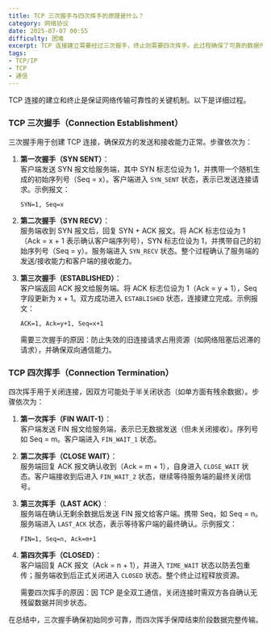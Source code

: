 ```yaml
---
title: TCP 三次握手与四次挥手的原理是什么？
category: 网络协议
date: 2025-07-07 00:55
difficulty: 困难
excerpt: TCP 连接建立需要经过三次握手，终止则需要四次挥手。此过程确保了可靠的数据传输和连接管理。
tags:
- TCP/IP
- TCP
- 通信
---
```

TCP 连接的建立和终止是保证网络传输可靠性的关键机制。以下是详细过程。

### TCP 三次握手（Connection Establishment）
三次握手用于创建 TCP 连接，确保双方的发送和接收能力正常。步骤依次为：

1. **第一次握手（SYN SENT）**：  
   客户端发送 SYN 报文给服务端，其中 SYN 标志位设为 1，并携带一个随机生成的初始序列号（Seq = x）。客户端进入 `SYN_SENT` 状态，表示已发送连接请求。示例报文：  
   ```text
   SYN=1, Seq=x
   ```

2. **第二次握手（SYN RECV）**：  
   服务端收到 SYN 报文后，回复 SYN + ACK 报文。将 ACK 标志位设为 1（Ack = x + 1 表示确认客户端序列号），SYN 标志位设为 1，并携带自己的初始序列号（Seq = y）。服务端进入 `SYN_RECV` 状态。整个过程确认了服务端的发送/接收能力和客户端的接收能力。

3. **第三次握手（ESTABLISHED）**：  
   客户端返回 ACK 报文给服务端。将 ACK 标志位设为 1（Ack = y + 1），Seq 字段更新为 x + 1。双方成功进入 `ESTABLISHED` 状态，连接建立完成。示例报文：  
   ```text
   ACK=1, Ack=y+1, Seq=x+1
   ```

   需要三次握手的原因：防止失效的旧连接请求占用资源（如网络阻塞后迟滞的请求），并确保双向通信能力。

### TCP 四次挥手（Connection Termination）
四次挥手用于关闭连接，因双方可能处于半关闭状态（如单方面有残余数据）。步骤依次为：

1. **第一次挥手（FIN WAIT-1）**：  
   客户端发送 FIN 报文给服务端，表示已无数据发送（但未关闭接收）。序列号如 Seq = m。客户端进入 `FIN_WAIT_1` 状态。

2. **第二次挥手（CLOSE WAIT）**：  
   服务端回复 ACK 报文确认收到（Ack = m + 1），自身进入 `CLOSE_WAIT` 状态。客户端接收到后进入 `FIN_WAIT_2` 状态，继续等待服务端的最终关闭信号。

3. **第三次挥手（LAST ACK）**：  
   服务端在确认无剩余数据后发送 FIN 报文给客户端。携带 Seq，如 Seq = n。服务端进入 `LAST_ACK` 状态，表示等待客户端的最终确认。示例报文：  
   ```text
   FIN=1, Seq=n, Ack=m+1
   ```

4. **第四次挥手（CLOSED）**：  
   客户端回复 ACK 报文（Ack = n + 1），并进入 `TIME_WAIT` 状态以防丢包重传；服务端收到后正式关闭进入 `CLOSED` 状态。整个终止过程释放资源。

   需要四次挥手的原因：因 TCP 是全双工通信，关闭连接时需双方各自确认无残留数据并同步状态。

在总结中，三次握手确保初始同步可靠，而四次挥手保障结束阶段数据完整传输。
